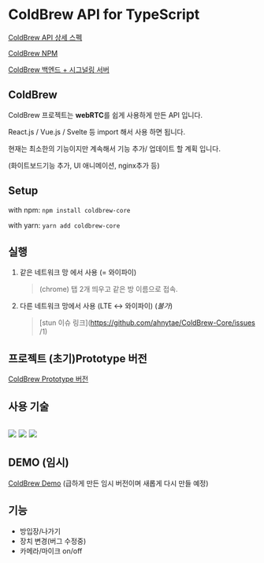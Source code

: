 # ColdBrew API for TypeScript

[ColdBrew API 상세 스펙](https://www.notion.so/as333/ColdBrew-Core-Api-40112f1562ee488fbfa89c624e2a8519)

[ColdBrew NPM](https://www.npmjs.com/package/coldbrew-core)

[ColdBrew 백엔드 + 시그널링 서버](https://github.com/ahnytae/ColdBrew-BE)



## ColdBrew

ColdBrew 프로젝트는 <b>webRTC</b>를 쉽게 사용하게 만든 API 입니다.

React.js / Vue.js / Svelte 등 import 해서 사용 하면 됩니다.

현재는 최소한의 기능이지만 계속해서 기능 추가/ 업데이트 할 계획 입니다.

(화이트보드기능 추가, UI 애니메이션, nginx추가 등)



## Setup

with npm: `npm install coldbrew-core`

with yarn: `yarn add coldbrew-core`



## 실행

1. 같은 네트워크 망 에서 사용 (= 와이파이)

   > (chrome) 탭 2개 띄우고 같은 방 이름으로 접속. 

   

2. 다른 네트워크 망에서 사용 (LTE <-> 와이파이) (*불가*)

   > [stun 이슈 링크](https://github.com/ahnytae/ColdBrew-Core/issues /1)



## 프로젝트 (초기)Prototype 버전

[ColdBrew Prototype 버전](https://github.com/ahnytae/ColdBrew-Core_old)



## 사용 기술

## <img src="https://flat.badgen.net/badge/-/TypeScript?icon=typescript&label&labelColor=blue&color=555555"> <img src="https://img.shields.io/badge/node-16.13.0-339933?logo=node.js">  <img src="https://img.shields.io/badge/Socket.io-4.3.2-010101?logo=Socket.io">



## DEMO (임시)

[ColdBrew Demo](https://coldbrew-demo.herokuapp.com) (급하게 만든 임시 버전이며 새롭게 다시 만들 예정)



## 기능

- 방입장/나가기 
- 장치 변경(버그 수정중)
- 카메라/마이크 on/off
